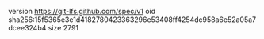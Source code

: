 version https://git-lfs.github.com/spec/v1
oid sha256:15f5365e3e1d4182780423363296e53408ff4254dc958a6e52a05a7dcee324b4
size 2791
